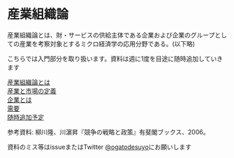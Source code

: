 # 産業組織論

産業組織論とは、財・サービスの供給主体である企業および企業のグループとしての産業を考察対象とするミクロ経済学の応用分野である。(以下略)  

こちらでは入門部分を取り扱います。資料は週に1度を目途に随時追加していきます  

[産業組織論とは](https://github.com/ogatodesuyo/IndustrialOganization/blob/master/about_IndustrialOganization.md)  
[産業と市場の定義](https://github.com/ogatodesuyo/IndustrialOganization/blob/master/difinitions_Industry_and_market.md)  
[企業とは](https://github.com/ogatodesuyo/IndustrialOganization/blob/master/about_company.md)  
[需要](https://github.com/ogatodesuyo/IndustrialOganization/blob/master/about_demand.md)  
[随時追加予定](https//)  

参考資料: 柳川隆、川濵昇『競争の戦略と政策』有斐閣ブックス、2006。  

資料のミス等はissueまたはTwitter [@ogatodesuyo](https://twitter.com/ogato_desuyo)にお願いします
